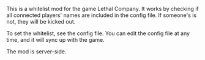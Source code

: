 This is a whitelist mod for the game Lethal Company. It works by checking if all connected players' names are included in the config file. If someone's is not, they will be kicked out.

To set the whitelist, see the config file. You can edit the config file at any time, and it will sync up with the game.

The mod is server-side.

